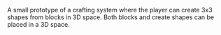A small prototype of a crafting system where the player can create 3x3 shapes from blocks in 3D space. Both blocks and create shapes can be placed in a 3D space.
